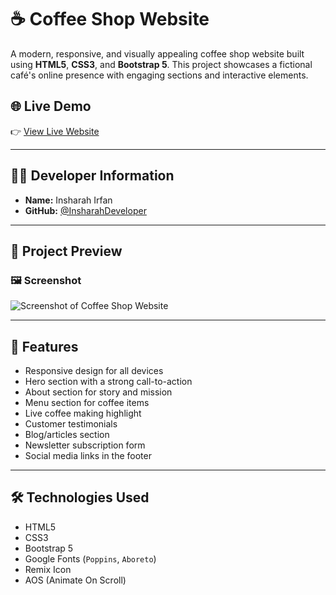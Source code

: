 # ☕ Coffee Shop Website

A modern, responsive, and visually appealing coffee shop website built using **HTML5**, **CSS3**, and **Bootstrap 5**. This project showcases a fictional café's online presence with engaging sections and interactive elements.

## 🌐 Live Demo

👉 [View Live Website](https://insharahdeveloper.github.io/Coffee-Shop-Website/)

---

## 🧑‍💻 Developer Information

- **Name:** Insharah Irfan  
- **GitHub:** [@InsharahDeveloper](https://github.com/InsharahDeveloper)

---

## 📸 Project Preview

### 🖼️ Screenshot

![Screenshot of Coffee Shop Website](img/screenshot.png)

---

## 🚀 Features

- Responsive design for all devices  
- Hero section with a strong call-to-action  
- About section for story and mission  
- Menu section for coffee items  
- Live coffee making highlight  
- Customer testimonials  
- Blog/articles section  
- Newsletter subscription form  
- Social media links in the footer  

---

## 🛠️ Technologies Used

- HTML5  
- CSS3  
- Bootstrap 5  
- Google Fonts (`Poppins`, `Aboreto`)  
- Remix Icon  
- AOS (Animate On Scroll)


